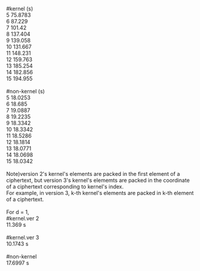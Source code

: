#kernel (s) </br>
5 75.8783 </br>
6 87.229 </br>
7 101.42 </br>
8 137.404 </br>
9 139.058 </br>
10 131.667 </br>
11 148.231 </br>
12 159.763 </br>
13 185.254 </br>
14 182.856 </br>
15 194.955 </br>
</br>
#non-kernel (s) </br>
5 18.0253 </br>
6 18.685 </br>
7 19.0887 </br>
8 19.2235 </br>
9 18.3342 </br>
10 18.3342 </br>
11 18.5286 </br>
12 18.1814 </br>
13 18.0771 </br>
14 18.0698 </br>
15 18.0342 </br>
</br>
Note)version 2's kernel's elements are packed in the first element of a ciphertext, but version 3's kernel's elememts are packed in the coordinate of a ciphertext corresponding to kernel's index. </br>
For example, in version 3, k-th kernel's elements are packed in k-th element of a ciphertext. </br>
</br>
For d = 1, </br>
#kernel.ver 2 </br>
11.369 s </br>
</br>
#kernel.ver 3 </br>
10.1743 s </br>
</br>
#non-kernel </br>
17.6997 s </br>
